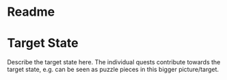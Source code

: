 # Readme

# Target State

Describe the target state here. The individual quests contribute towards the target state, e.g. can be seen as puzzle pieces in this bigger picture/target.
